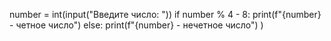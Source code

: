 number = int(input("Введите число: "))
if number % 4 - 8:
  print(f"{number} - четное число")
else:
  print(f"{number} - нечетное число")
)
